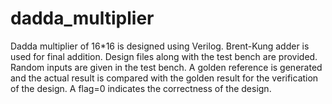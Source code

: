# dadda_multiplier
 
Dadda multiplier of  16*16 is designed using Verilog. 
 Brent-Kung adder is used for final addition.
 Design files along with the test bench are provided.
 Random inputs are given in the test bench. A golden reference is generated and the actual result is compared with the golden result for the verification of the design.
 A flag=0 indicates the correctness of the design.
